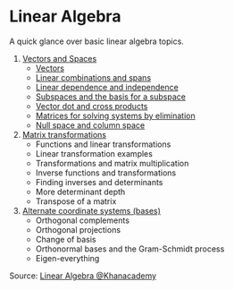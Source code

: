 # Linear Algebra
A quick glance over basic linear algebra topics.

1. [Vectors and Spaces](https://github.com/kkufieta/linear-algebra/tree/main/01_Vectors_and_Spaces)
    * [Vectors](https://github.com/kkufieta/linear-algebra/blob/main/01_Vectors_and_Spaces/01_Vectors.ipynb)
    * [Linear combinations and spans](https://github.com/kkufieta/linear-algebra/blob/main/01_Vectors_and_Spaces/02_Linear_combinations_and_spans.ipynb)
    * [Linear dependence and independence](https://github.com/kkufieta/linear-algebra/blob/main/01_Vectors_and_Spaces/03_Linear_dependence_and_independence.ipynb)
    * [Subspaces and the basis for a subspace](https://github.com/kkufieta/linear-algebra/blob/main/01_Vectors_and_Spaces/04_Subspaces_and_the_basis_for_a_subspace.ipynb)
    * [Vector dot and cross products](https://github.com/kkufieta/linear-algebra/blob/main/01_Vectors_and_Spaces/05_Vector_dot_and_cross_products.ipynb)
    * [Matrices for solving systems by elimination](https://github.com/kkufieta/linear-algebra/blob/main/01_Vectors_and_Spaces/06_Matrices_for_solving_systems_by_elimination.ipynb)
    * [Null space and column space](https://github.com/kkufieta/linear-algebra/blob/main/01_Vectors_and_Spaces/07_Null_space_and_column_space.ipynb)
2. [Matrix transformations](https://github.com/kkufieta/linear-algebra/tree/main/02_Matrix_Transformations)
    * Functions and linear transformations
    * Linear transformation examples
    * Transformations and matrix multiplication
    * Inverse functions and transformations
    * Finding inverses and determinants
    * More determinant depth
    * Transpose of a matrix
3. [Alternate coordinate systems (bases)](https://github.com/kkufieta/linear-algebra/tree/main/03_Alternate_Coordinate_Systems)
    * Orthogonal complements
    * Orthogonal projections
    * Change of basis
    * Orthonormal bases and the Gram-Schmidt process
    * Eigen-everything

Source: [Linear Algebra @Khanacademy](https://www.khanacademy.org/math/linear-algebra)
